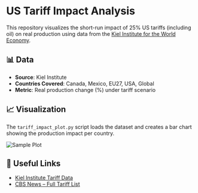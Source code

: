 # US Tariff Impact Analysis

This repository visualizes the short-run impact of 25% US tariffs (including oil) on real production using data from the [Kiel Institute for the World Economy](https://www.ifw-kiel.de/topics/tariffs-and-trade-wars/).

## 📊 Data

- **Source**: Kiel Institute
- **Countries Covered**: Canada, Mexico, EU27, USA, Global
- **Metric**: Real production change (%) under tariff scenario

## 📈 Visualization

The `tariff_impact_plot.py` script loads the dataset and creates a bar chart showing the production impact per country.

![Sample Plot](example_plot.png)  <!-- Optional if you want to include image -->

## 🔗 Useful Links

- [Kiel Institute Tariff Data](https://www.ifw-kiel.de/topics/tariffs-and-trade-wars/)
- [CBS News – Full Tariff List](https://www.cbsnews.com/news/trump-reciprocal-tariffs-liberation-day-list/)
